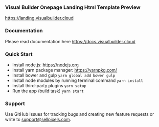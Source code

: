 ### Visual Builder Onepage Landing Html Template Preview ###
https://landing.visualbuilder.cloud

### Documentation ###
Please read documentation here https://docs.visualbuilder.cloud

### Quick Start ###
* Install node.js: https://nodejs.org​
* Install yarn package manager: https://yarnpkg.com/​
* Install bower and gulp `yarn global add bower gulp`
* Install node modules by running terminal command `yarn install`
* Install third-party plugins `yarn setup`
* Run the app (build task) `yarn start`

### Support ###
Use GitHub Issues for tracking bugs and creating new feature requests or write to [support@sellpixels.com](mailto:support@sellpixels.com).

